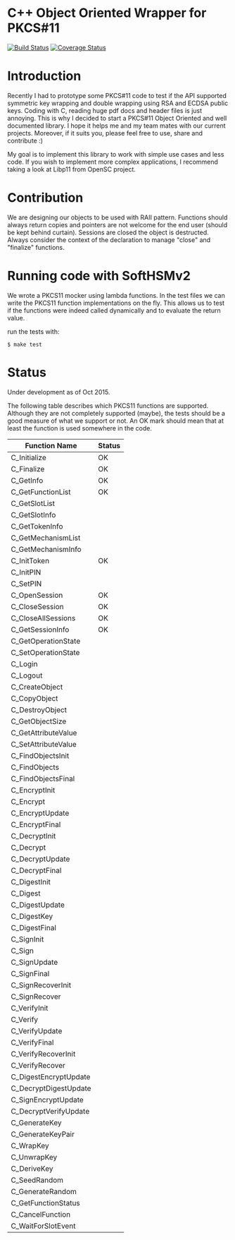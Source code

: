 C++ Object Oriented Wrapper for PKCS#11
=======
[![Build Status](https://travis-ci.org/LabSEC/object-pkcs11.svg?branch=master)](https://travis-ci.org/LabSEC/object-pkcs11)
[![Coverage Status](https://coveralls.io/repos/github/LabSEC/object-pkcs11/badge.svg?branch=dev)](https://coveralls.io/github/LabSEC/object-pkcs11?branch=dev)

# Introduction

Recently I had to prototype some PKCS#11 code to test if the API supported
symmetric key wrapping and double wrapping using RSA and ECDSA public keys.
Coding with C, reading huge pdf docs and header files is just annoying. This
is why I decided to start a PKCS#11 Object Oriented and well documented library.
I hope it helps me and my team mates with our current projects. Moreover, if
it suits you, please feel free to use, share and contribute :)

My goal is to implement this library to work with simple use cases and less code.
If you wish to implement more complex applications, I recommend taking a look at
Libp11 from OpenSC project.

# Contribution

We are designing our objects to be used with RAII pattern. Functions should always
return copies and pointers are not welcome for the end user (should be kept behind
curtain). Sessions are closed the object is destructed. Always consider the 
context of the declaration to manage "close" and "finalize" functions.


# Running code with SoftHSMv2

We wrote a PKCS11 mocker using lambda functions. In the test files we can write the
PKCS11 function implementations on the fly. This allows us to test if the functions
were indeed called dynamically and to evaluate the return value.

run the tests with:

	$ make test

# Status
Under development as of Oct 2015.

The following table describes which PKCS11 functions are supported. Although they are not completely supported (maybe), the tests should be a good measure of what we support or not. An OK mark should mean that at least the function is used somewhere in the code.

| Function Name         | Status        |
| --------------------- | ------------- |
| C_Initialize          | OK            |
| C_Finalize            | OK            |
| C_GetInfo             | OK            |
| C_GetFunctionList     | OK            |
| C_GetSlotList         |               |
| C_GetSlotInfo         |               |
| C_GetTokenInfo        |               |
| C_GetMechanismList    |               |
| C_GetMechanismInfo    |               |
| C_InitToken           | OK            |
| C_InitPIN             |               |
| C_SetPIN              |               |
| C_OpenSession         | OK            |
| C_CloseSession        | OK            |
| C_CloseAllSessions    | OK            |
| C_GetSessionInfo      | OK            |
| C_GetOperationState   |               |
| C_SetOperationState   |               |
| C_Login               |               |
| C_Logout              |               |
| C_CreateObject        |               |
| C_CopyObject          |               |
| C_DestroyObject       |               |
| C_GetObjectSize       |               |
| C_GetAttributeValue   |               |
| C_SetAttributeValue   |               |
| C_FindObjectsInit     |               |
| C_FindObjects         |               |
| C_FindObjectsFinal    |               |
| C_EncryptInit         |               |
| C_Encrypt             |               |
| C_EncryptUpdate       |               |
| C_EncryptFinal        |               |
| C_DecryptInit         |               |
| C_Decrypt             |               |
| C_DecryptUpdate       |               |
| C_DecryptFinal        |               |
| C_DigestInit          |               |
| C_Digest              |               |
| C_DigestUpdate        |               |
| C_DigestKey           |               |
| C_DigestFinal         |               |
| C_SignInit            |               |
| C_Sign                |               |
| C_SignUpdate          |               |
| C_SignFinal           |               |
| C_SignRecoverInit     |               |
| C_SignRecover         |               |
| C_VerifyInit          |               |
| C_Verify              |               |
| C_VerifyUpdate        |               |
| C_VerifyFinal         |               |
| C_VerifyRecoverInit   |               |
| C_VerifyRecover       |               |
| C_DigestEncryptUpdate |               |
| C_DecryptDigestUpdate |               |
| C_SignEncryptUpdate   |               |
| C_DecryptVerifyUpdate |               |
| C_GenerateKey         |               |
| C_GenerateKeyPair     |               |
| C_WrapKey             |               |
| C_UnwrapKey           |               |
| C_DeriveKey           |               |
| C_SeedRandom          |               |
| C_GenerateRandom      |               |
| C_GetFunctionStatus   |               |
| C_CancelFunction      |               |
| C_WaitForSlotEvent    |               |
